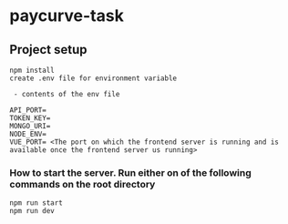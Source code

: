 # paycurve-task

## Project setup
```
npm install
create .env file for environment variable 
 
 - contents of the env file

API_PORT=
TOKEN_KEY=
MONGO_URI=
NODE_ENV=
VUE_PORT= <The port on which the frontend server is running and is available once the frontend server us running>
```
### How to start the server. Run either on of the following commands on the root directory
```
npm run start
npm run dev
```

